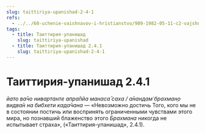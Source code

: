 ```yaml
---
slug: taittiriya-upanishad-2-4-1
refs:
  - ../../60-uchenie-vaishnavov-i-hristianstvo/909-1982-05-11-c2-vajshnavizm-i-hristianstvo-s-tochki-zreniya-ucheniya-o-rase.md
tags:
  - title: Таиттирия-упанишад
    slug: taittiriya-upanishad
  - title: Таиттирия-упанишад 2.4.1
    slug: taittiriya-upanishad-2-4-1
---
```


# Таиттирия-упанишад 2.4.1

*йато ва̄чо нивартанте апра̄пйа манаса̄ саха / а̄нандам̇ брахман̣о видва̄н на бибхети када̄чана* — «Невозможно достичь Того, кого мы не в состоянии постичь или воспринять ограниченными чувствами этого мира, но познавший блаженство этого *Брахмана* никогда не испытывает страха», («Таиттирия-упанишад», 2.4.1).
